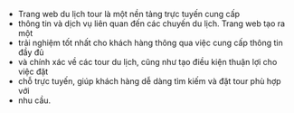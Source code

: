 - Trang web du lịch tour là một nền tảng trực tuyến cung cấp
- thông tin và dịch vụ liên quan đến các chuyến du lịch. Trang web tạo ra một
- trải nghiệm tốt nhất cho khách hàng thông qua việc cung cấp thông tin đầy đủ
- và chính xác về các tour du lịch, cũng như tạo điều kiện thuận lợi cho việc đặt
- chỗ trực tuyến, giúp khách hàng dễ dàng tìm kiếm và đặt tour phù hợp với
- nhu cầu.
